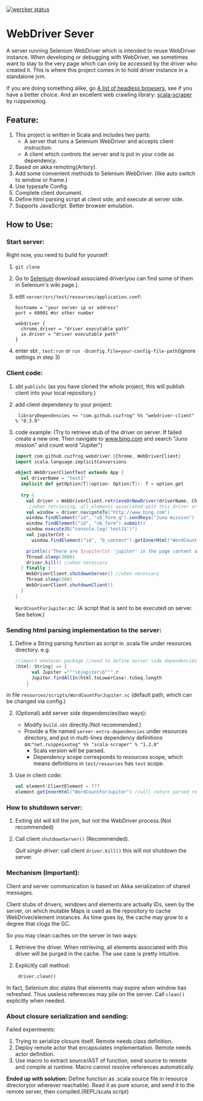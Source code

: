 [![wercker status](https://app.wercker.com/status/762633d46c024b744891670f66d9339a/s "wercker status")](https://app.wercker.com/project/bykey/762633d46c024b744891670f66d9339a)

# WebDriver Sever

A server running Selenium WebDriver which is intended to reuse WebDriver instance.
When developing or debugging with WebDriver, we sometimes want to stay to the very page which can only be accessed by the driver who created it.
This is where this project comes in to hold driver instance in a standalone jvm.

If you are doing something alike, go [A list of headless browsers](http://www.asad.pw/HeadlessBrowsers/), see if you have a better choice.
And an excellent web crawling library: [scala-scraper](https://github.com/ruippeixotog/scala-scraper)
 by ruippeixotog.

## Feature:

1. This project is written in Scala and includes two parts:
   * A server that runs a Selenium WebDriver and accepts client instruction.
   * A client which controls the server and is put in your code as dependency.
2. Based on akka remoting(Artery). 
3. Add some convenient methods to Selenium WebDriver. (like auto switch to window or frame.)
4. Use typesafe Config.
5. Complete client document.
6. Define html parsing script at client side, and execute at server side.
7. Supports JavaScript. Better browser emulation.

## How to Use:

### Start server:

Right now, you need to build for yourself:

1. `git clone `

2. Go to [Selenium](http://www.seleniumhq.org/docs/03_webdriver.jsp#selenium-webdriver-s-drivers)
download associated driver(you can find some of them in Selenium's wiki page.).

3. edit `server/src/test/resources/application.conf`:

    ```
    hostname = "your server ip or address"
    port = 60001 #or other number
    ```
    ```
    webdriver {
      chrome.driver = "driver executable path"
      ie.driver = "driver executable path"
    }
    ```

4. enter sbt , `test:run` or `run -Dconfig.file=your-config-file-path`(ignore settings in step 3)

### Client code:

1. sbt `publishc`  (as you have cloned the whole project, this will publish client into your local repository.)

2. add client dependency to your project:

        libraryDependencies += "com.github.cuzfrog" %% "webdriver-client" % "0.3.0"

3. code example:
(Try to retrieve stub of the driver on server. If failed create a new one.
Then navigate to www.bing.com and search "Juno mission" and count word "Jupiter")
    ```scala
    import com.github.cuzfrog.webdriver.{Chrome, WebDriverClient}
    import scala.language.implicitConversions
    
    object WebDriverClientTest extends App {
      val driverName = "test1"
      implicit def getOption[T](option: Option[T]): T = option.get
      
      try {
        val driver = WebDriverClient.retrieveOrNewDriver(driverName, Chrome)
         //when retrieving, all elements associated with this driver are purged on the server cache
        val window = driver.navigateTo("http://www.bing.com")
        window.findElement("id", "sb_form_q").sendKeys("Juno mission")
        window.findElement("id", "sb_form").submit()
        window.executeJS("console.log('testJS')")
        val jupiterCnt =
          window.findElement("id", "b_content").getInnerHtml("WordCountForJupiter").asInstanceOf[Option[Int]]
    
        println(s"There are $jupiterCnt 'jupiter' in the page content area.")
        Thread.sleep(3000)
        driver.kill() //when necessary
      } finally {
        WebDriverClient.shutdownServer() //when necessary
        Thread.sleep(500)
        WebDriverClient.shutdownClient()
      }
    }
    ```
    
    `WordCountForJupiter`.sc: (A script that is sent to be executed on server. See below.)
    
### Sending html parsing implementation to the server:

1. Define a String parsing function as script in .scala file under resources directory. e.g.
    ```scala
    //import whatever.package //need to define server side dependencies(Setp 2)
    (html: String) => {
          val Jupiter ="""\bjupiter\b""".r
          Jupiter.findAllIn(html.toLowerCase).toSeq.length
        }
    ```
in file `resources/scripts/WordCountForJupiter.sc` (default path, which can be changed via config.)

2. (Optional) add server side dependencies(two ways):
   * Modify `build.sbt` directly.(Not recommended.)
   * Provide a file named `server-extra-dependencies` under resources directory,
   and put in multi-lines dependency definitions as:`"net.ruippeixotog" %% "scala-scraper" % "1.2.0"`
        * Scala version will be parsed.
        * Dependency scope corresponds to resources scope, which means definitions in `test/resources` has `test` scope.

3. Use in client code:
    ```scala
    val element:ClientElement = ???
    element.getInnerHtml("WordCountForJupiter") //will return parsed result.
    ```

### How to shutdown server:

1. Exiting sbt will kill the jvm, but not the WebDriver process.(Not recommended)

2. Call client `shutdownServer()` (Recommended).

    _Quit single driver:_ call client `driver.kill()` this will not shutdown the server.

### Mechanism (Important):

Client and server communication is based on Akka serialization of shared messages.

Client stubs of drivers, windows and elements are actually IDs, seen by the server, 
on which mutable Maps is used as the repository to cache WebDriver/element instances. 
As time goes by, the cache may grow to a degree that clogs the GC.

So you may clean caches on the server in two ways:

1. Retrieve the driver. When retrieving, all elements associated with this driver will be purged
in the cache. The use case is pretty intuitive.
2. Explicitly call method:

        driver.clean()

In fact, Selenium doc states that elements may expire when window has refreshed. Thus 
useless references may pile on the server. Call `clean()` explicitly when needed.

### About closure serialization and sending:
Failed experiments:

1. Trying to serialize closure itself. Remote needs class definition.
2. Deploy remote actor that encapsulates implementation. Remote needs actor definition.
3. Use macro to extract source/AST of function, send source to remote and compile at runtime.
Macro cannot resolve references automatically.

__Ended up with solution:__
Define function as .scala source file in resource directory(or wherever reachable). Read it as pure source, and send
it to the remote server, then compiled.(REPL/scala script)



